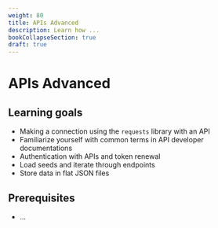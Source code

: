 ```yaml
---
weight: 80
title: APIs Advanced
description: Learn how ...
bookCollapseSection: true
draft: true
---
```


# APIs Advanced

## Learning goals

- Making a connection using the `requests` library with an API
- Familiarize yourself with common terms in API developer documentations
- Authentication with APIs and token renewal
- Load seeds and iterate through endpoints
- Store data in flat JSON files

## Prerequisites
- ...
